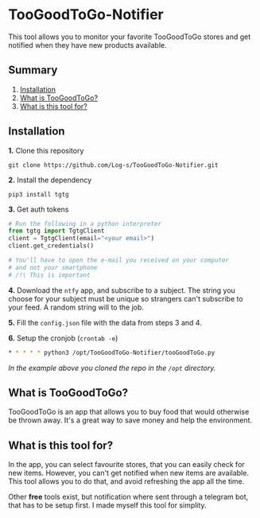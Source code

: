 # TooGoodToGo-Notifier

This tool allows you to monitor your favorite TooGoodToGo stores and get notified when they have new products available.

## Summary

1. [Installation](#installation)
2. [What is TooGoodToGo?](#what-is-toogoodtogo)
3. [What is this tool for?](#what-is-this-tool-for)

## Installation

**1.** Clone this repository
```
git clone https://github.com/Log-s/TooGoodToGo-Notifier.git
```

**2.** Install the dependency
```
pip3 install tgtg
```

**3.** Get auth tokens
```python
# Run the following in a python interpreter
from tgtg import TgtgClient
client = TgtgClient(email="<your email>")
client.get_credentials()

# You'll have to open the e-mail you received on your computer
# and not your smartphone
# /!\ This is important
```

**4.** Download the `ntfy` app, and subscribe to a subject. The string you choose for your subject must be unique so strangers can't subscribe to your feed. A random string will to the job.

**5.** Fill the `config.json` file with the data from steps 3 and 4.

**6.** Setup the cronjob (`crontab -e`)
```bash
* * * * * python3 /opt/TooGoodToGo-Notifier/tooGoodToGo.py
```
*In the example above you cloned the repo in the `/opt` directory.*

## What is TooGoodToGo?

TooGoodToGo is an app that allows you to buy food that would otherwise be thrown away. It's a great way to save money and help the environment.

## What is this tool for?

In the app, you can select favourite stores, that you can easily check for new items. However, you can't get notified when new items are available. This tool allows you to do that, and avoid refreshing the app all the time.

Other **free** tools exist, but notification where sent through a telegram bot, that has to be setup first. I made myself this tool for simplity.